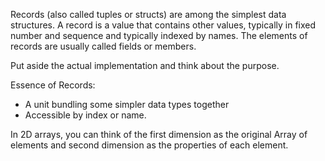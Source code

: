 Records (also called tuples or structs) are among the simplest data structures. A record is a value that contains other values, typically in fixed number and sequence and typically indexed by names. The elements of records are usually called fields or members.

Put aside the actual implementation and think about the purpose.

Essence of Records:

* A unit bundling some simpler data types together
* Accessible by index or name.

In 2D arrays, you can think of the first dimension as the original Array of elements
and second dimension as the properties of each element.
